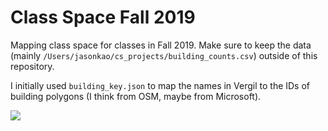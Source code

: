 # Class Space Fall 2019

Mapping class space for classes in Fall 2019. Make sure to keep the data (mainly `/Users/jasonkao/cs_projects/building_counts.csv`) outside of this repository.

I initially used `building_key.json` to map the names in Vergil to the IDs of building polygons (I think from OSM, maybe from Microsoft).

![](https://github.com/spec-journalism/class-space-fall19/blob/master/Web.jpeg)
